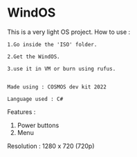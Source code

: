# WindOS
This is a very light OS project.
How to use : 

    1.Go inside the 'ISO' folder.
  
    2.Get the WindOS.
  
    3.use it in VM or burn using rufus.
 
 
    Made using : COSMOS dev kit 2022

    Language used : C#

Features : 
  1. Power buttons
  2. Menu

Resolution : 1280 x 720 (720p)
